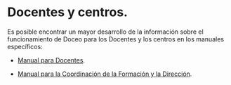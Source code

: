 # Docentes y centros.

Es posible encontrar un mayor desarrollo de la información sobre el funcionamiento de Doceo para los Docentes y los centros en los manuales específicos:

* [Manual para Docentes](https://catedu.github.io/manualdoceodocentes/).

* [Manual para la Coordinación de la Formación y la Dirección](https://catedu.github.io/manualdoceocofodir/).